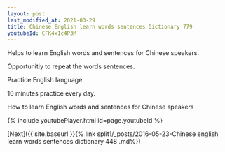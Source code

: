 ```yaml
---
layout: post
last_modified_at: 2021-03-29
title: Chinese English learn words sentences Dictionary 779 
youtubeId: CFK4x1c4P3M
---
```

 
 
Helps to learn English words and sentences for Chinese speakers.

Opportunitiy to repeat the words sentences. 

Practice English language. 
 
10 minutes practice every day. 
 
How to learn English words and sentences for Chinese speakers 
 
{% include youtubePlayer.html id=page.youtubeId %}
 
 
[Next]({{ site.baseurl }}{% link  split1/_posts/2016-05-23-Chinese english learn words sentences dictionary 448 .md%})
 
